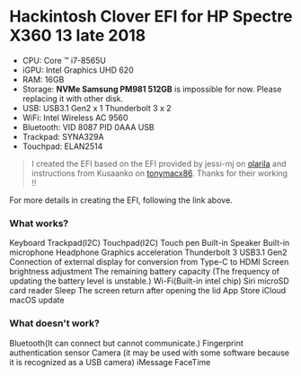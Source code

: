 # Hackintosh Clover EFI for HP Spectre X360 13 late 2018

* CPU: Core ™ i7-8565U
* iGPU: Intel Graphics UHD 620
* RAM: 16GB
* Storage: **NVMe Samsung PM981 512GB** is impossible for now. Please replacing it with other disk.
* USB: USB3.1 Gen2 x 1 Thunderbolt 3 x 2
* WiFi: Intel Wireless AC 9560
* Bluetooth: VID 8087 PID 0AAA USB
* Trackpad: SYNA329A
* Touchpad: ELAN2514

> I created the EFI based on the EFI provided by jessi-mj on [olarila](https://www.olarila.com/topic/6636-mojave-10145-on-hp-spectre-x360-with-i7-8565u/) and instructions from Kusaanko on [tonymacx86](https://www.tonymacx86.com/threads/guide-hp-spectre-x360-13-ap0037tu-late-2018.295518/).
> Thanks for their working !!

For more details in creating the EFI, following the link above.

### What works?
Keyboard
Trackpad(I2C)
Touchpad(I2C)
Touch pen
Built-in Speaker
Built-in microphone
Headphone
Graphics acceleration
Thunderbolt 3
USB3.1 Gen2
Connection of external display for conversion from Type-C to HDMI
Screen brightness adjustment
The remaining battery capacity (The frequency of updating the battery level is unstable.)
Wi-Fi(Built-in intel chip)
Siri
microSD card reader
Sleep
The screen return after opening the lid
App Store
iCloud
macOS update

### What doesn't work?
Bluetooth(It can connect but cannot communicate.)
Fingerprint authentication sensor
Camera (it may be used with some software because it is recognized as a USB camera)
iMessage
FaceTime

